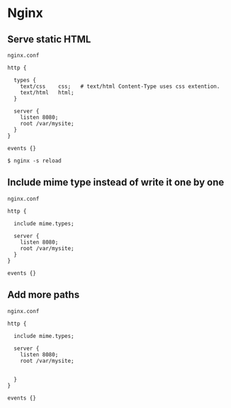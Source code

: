 # Nginx

## Serve static HTML
```
nginx.conf

http {
  
  types {
    text/css    css;   # text/html Content-Type uses css extention.
    text/html   html;
  }

  server {
    listen 8080;
    root /var/mysite;
  }
}
  
events {}
```

```
$ nginx -s reload 
```

## Include mime type instead of write it one by one 
```
nginx.conf

http {
  
  include mime.types;
  
  server {
    listen 8080;
    root /var/mysite;
  }
}
  
events {}
```

## Add more paths
```
nginx.conf

http {
  
  include mime.types;
  
  server {
    listen 8080;
    root /var/mysite;
    
    
  }
}
  
events {}
```
